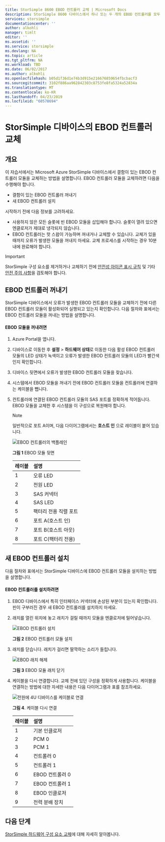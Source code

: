 ```yaml
---
title: StorSimple 8600 EBOD 컨트롤러 교체 | Microsoft Docs
description: StorSimple 8600 디바이스에서 하나 또는 두 개의 EBOD 컨트롤러를 모두 꺼내고 교체하는 방법을 설명합니다.
services: storsimple
documentationcenter: ''
author: alkohli
manager: timlt
editor: ''
ms.assetid: ''
ms.service: storsimple
ms.devlang: NA
ms.topic: article
ms.tgt_pltfrm: NA
ms.workload: TBD
ms.date: 06/02/2017
ms.author: alkohli
ms.openlocfilehash: b05d1f36d1e74b3d915e216676859654fbcbacf3
ms.sourcegitcommit: 3102f886aa962842303c8753fe8fa5324a52834a
ms.translationtype: MT
ms.contentlocale: ko-KR
ms.lasthandoff: 04/23/2019
ms.locfileid: "60578694"
---
```

# <a name="replace-an-ebod-controller-on-your-storsimple-device"></a>StorSimple 디바이스의 EBOD 컨트롤러 교체

## <a name="overview"></a>개요
이 자습서에서는 Microsoft Azure StorSimple 디바이스에서 결함이 있는 EBOD 컨트롤러 모듈을 교체하는 방법을 설명합니다. EBOD 컨트롤러 모듈을 교체하려면 다음을 수행해야 합니다.

* 결함이 있는 EBOD 컨트롤러 꺼내기
* 새 EBOD 컨트롤러 설치

시작하기 전에 다음 정보를 고려하세요.

* 사용하지 않은 모든 슬롯에 빈 EBOD 모듈을 삽입해야 합니다. 슬롯이 열려 있으면 엔클로저가 제대로 냉각되지 않습니다.
* EBOD 컨트롤러는 핫 스왑이 가능하며 꺼내거나 교체할 수 있습니다. 교체가 있을 때까지 오류가 발생한 모듈을 꺼내지 마세요. 교체 프로세스를 시작하는 경우 10분 내에 완료해야 합니다.

> [!IMPORTANT]
> StorSimple 구성 요소를 제거하거나 교체하기 전에 [안전성 아이콘 표시 규칙](storsimple-safety.md#safety-icon-conventions) 및 기타 [안전 주의 사항](storsimple-safety.md)을 검토해야 합니다.

## <a name="remove-an-ebod-controller"></a>EBOD 컨트롤러 꺼내기
StorSimple 디바이스에서 오류가 발생한 EBOD 컨트롤러 모듈을 교체하기 전에 다른 EBOD 컨트롤러 모듈이 활성화되어 실행되고 있는지 확인합니다. 다음 절차와 표에서는 EBOD 컨트롤러 모듈을 꺼내는 방법을 설명합니다.

#### <a name="to-remove-an-ebod-module"></a>EBOD 모듈을 꺼내려면
1. Azure Portal을 엽니다.
2. 디바이스로 이동한 후 **설정** > **하드웨어 상태**로 이동한 다음 활성 EBOD 컨트롤러 모듈의 LED 상태가 녹색이고 오류가 발생한 EBOD 컨트롤러 모듈의 LED가 빨간색인지 확인합니다.
3. 디바이스 뒷면에서 오류가 발생한 EBOD 컨트롤러 모듈을 찾습니다.
4. 시스템에서 EBOD 모듈을 꺼내기 전에 EBOD 컨트롤러 모듈을 컨트롤러에 연결하는 케이블을 뺍니다.
5. 컨트롤러에 연결된 EBOD 컨트롤러 모듈의 SAS 포트를 정확하게 적어둡니다. EBOD 모듈을 교체한 후 시스템을 이 구성으로 복원해야 합니다.
   
   > [!NOTE]
   > 일반적으로 포트 A이며, 다음 다이어그램에서는 **호스트 인** 으로 레이블이 붙어 있습니다.
   
    ![EBOD 컨트롤러의 백플레인](./media/storsimple-ebod-controller-replacement/IC741049.png)
   
     **그림 1** EBOD 모듈 뒷면
   
   | 레이블 | 설명 |
   |:--- |:--- |
   | 1 |오류 LED |
   | 2 |전원 LED |
   | 3 |SAS 커넥터 |
   | 4 |SAS LED |
   | 5 |팩터리 전용 직렬 포트 |
   | 6 |포트 A(호스트 인) |
   | 7 |포트 B(호스트 아웃) |
   | 8 |포트 C(팩터리 전용) |

## <a name="install-a-new-ebod-controller"></a>새 EBOD 컨트롤러 설치
다음 절차와 표에서는 StorSimple 디바이스에 EBOD 컨트롤러 모듈을 설치하는 방법을 설명합니다.

#### <a name="to-install-an-ebod-controller"></a>EBOD 컨트롤러를 설치하려면
1. EBOD 디바이스에서 특히 인터페이스 커넥터에 손상된 부분이 있는지 확인합니다. 핀이 구부러진 경우 새 EBOD 컨트롤러를 설치하지 마세요.
2. 래치를 열린 위치에 놓고 래치가 걸릴 때까지 모듈을 엔클로저에 밀어넣습니다.
   
    ![EBOD 컨트롤러 설치](./media/storsimple-ebod-controller-replacement/IC741050.png)
   
    **그림 2** EBOD 컨트롤러 모듈 설치
3. 래치를 닫습니다. 래치가 걸리면 딸깍하는 소리가 들립니다.
   
    ![EBOD 래치 해제](./media/storsimple-ebod-controller-replacement/IC741047.png)
   
    **그림 3** EBOD 모듈 래치 닫기
4. 케이블을 다시 연결합니다. 교체 전에 있던 구성을 정확하게 사용합니다. 케이블을 연결하는 방법에 대한 자세한 내용은 다음 다이어그램과 표를 참조하세요.
   
    ![전원에 4U 디바이스를 케이블로 연결](./media/storsimple-ebod-controller-replacement/IC770723.png)
   
    **그림 4**. 케이블 다시 연결
   
   | 레이블 | 설명 |
   |:--- |:--- |
   | 1 |기본 인클로저 |
   | 2 |PCM 0 |
   | 3 |PCM 1 |
   | 4 |컨트롤러 0 |
   | 5 |컨트롤러 1 |
   | 6 |EBOD 컨트롤러 0 |
   | 7 |EBOD 컨트롤러 1 |
   | 8 |EBOD 인클로저 |
   | 9 |전력 분배 장치 |

## <a name="next-steps"></a>다음 단계
[StorSimple 하드웨어 구성 요소 교체](storsimple-8000-hardware-component-replacement.md)에 대해 자세히 알아봅니다.

